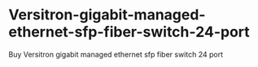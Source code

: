# Versitron-gigabit-managed-ethernet-sfp-fiber-switch-24-port
Buy Versitron gigabit managed ethernet sfp fiber switch 24 port
